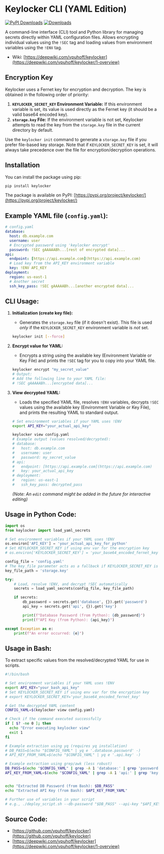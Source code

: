 # Keylocker CLI (YAML Edition)
[![PyPI Downloads](https://img.shields.io/pypi/dm/keylocker)](https://pypi.org/project/keylocker/) [![Downloads](https://static.pepy.tech/badge/keylocker)](https://pepy.tech/project/keylocker)

A command-line interface (CLI) tool and Python library for managing secrets directly within YAML configuration files. Allows encrypting individual values using the `!SEC` tag and loading values from environment variables using the `!ENV` tag.

* Wiki: [https://deepwiki.com/vpuhoff/keylocker](https://deepwiki.com/vpuhoff/keylocker/1-overview)


## Encryption Key

Keylocker uses a Fernet key for encryption and decryption. The key is obtained in the following order of priority:

1.  **`KEYLOCKER_SECRET_KEY` Environment Variable:** If this environment variable is set, its value is used directly as the Fernet key (it should be a valid base64 encoded key).
2.  **`storage.key` File:** If the environment variable is not set, Keylocker attempts to read the key from the `storage.key` file in the current directory by default.

Use the `keylocker init` command to generate a `storage.key` file if you prefer file-based key storage. Note that if `KEYLOCKER_SECRET_KEY` is set, it will always take precedence over the file for encryption/decryption operations.

## Installation

You can install the package using pip:

```bash
pip install keylocker
```

The package is available on PyPI: [https://pypi.org/project/keylocker/](https://pypi.org/project/keylocker/)

## Example YAML file (`config.yaml`):

```yaml
# config.yaml
database:
  host: db.example.com
  username: user
  # Encrypted password using 'keylocker encrypt'
  password: !SEC gAAAAABh...[rest of encrypted data]...
api:
  endpoint: [https://api.example.com](https://api.example.com)
  # Load key from the API_KEY environment variable
  key: !ENV API_KEY
deployment:
  region: us-east-1
  # Another secret
  ssh_key_pass: !SEC gAAAAABh...[another encrypted data]...
```

## CLI Usage:

1.  **Initialization (create key file):**
    * Generates the `storage.key` file (if it doesn't exist). This file is used *only* if the `KEYLOCKER_SECRET_KEY` environment variable is *not* set.
    ```bash
    keylocker init [--force]
    ```

2.  **Encrypt value for YAML:**
    * Encrypts a string using the available key (Environment Variable or Key File) and prints the `!SEC` tag for you to copy into your YAML file.
    ```bash
    keylocker encrypt "my_secret_value"
    # Output:
    # Add the following line to your YAML file:
    # !SEC gAAAAABh...[encrypted data]...
    ```

3.  **View decrypted YAML:**
    * Loads the specified YAML file, resolves `!ENV` variables, decrypts `!SEC` values using the available key (Environment Variable or Key File), and prints the resulting YAML to standard output.
    ```bash
    # Set environment variables if your YAML uses !ENV
    export API_KEY="your_actual_api_key"

    keylocker view config.yaml
    # Example output (values resolved/decrypted):
    # database:
    #   host: db.example.com
    #   username: user
    #   password: my_secret_value
    # api:
    #   endpoint: [https://api.example.com](https://api.example.com)
    #   key: your_actual_api_key
    # deployment:
    #   region: us-east-1
    #   ssh_key_pass: decrypted_pass
    ```
    *(Note: An `edit` command might be added in the future for interactive editing)*

## Usage in Python Code:

```python
import os
from keylocker import load_yaml_secrets

# Set environment variables if your YAML uses !ENV
os.environ['API_KEY'] = 'your_actual_api_key_for_python'
# Set KEYLOCKER_SECRET_KEY if using env var for the encryption key
# os.environ['KEYLOCKER_SECRET_KEY'] = 'your_base64_encoded_fernet_key'

config_file = 'config.yaml'
# The key_file parameter acts as a fallback if KEYLOCKER_SECRET_KEY is not set
key_file_path = 'storage.key'

try:
    # Load, resolve !ENV, and decrypt !SEC automatically
    secrets = load_yaml_secrets(config_file, key_file_path)

    if secrets:
        db_password = secrets.get('database', {}).get('password')
        api_key = secrets.get('api', {}).get('key')

        print(f"Database Password (from Python): {db_password}")
        print(f"API Key (from Python): {api_key}")

except Exception as e:
    print(f"An error occurred: {e}")

```

## Usage in Bash:

To extract specific values from the resolved/decrypted YAML for use in scripts.

```bash
#!/bin/bash

# Set environment variables if your YAML uses !ENV
export API_KEY="your_bash_api_key"
# Set KEYLOCKER_SECRET_KEY if using env var for the encryption key
# export KEYLOCKER_SECRET_KEY='your_base64_encoded_fernet_key'

# Get the decrypted YAML content
CONFIG_YAML=$(keylocker view config.yaml)

# Check if the command executed successfully
if [ $? -ne 0 ]; then
  echo "Error executing keylocker view"
  exit 1
fi

# Example extraction using yq (requires yq installation)
# DB_PASS=$(echo "$CONFIG_YAML" | yq e '.database.password' -)
# API_KEY_FROM_YAML=$(echo "$CONFIG_YAML" | yq e '.api.key' -)

# Example extraction using grep/awk (less robust)
DB_PASS=$(echo "$CONFIG_YAML" | grep -A 1 'database:' | grep 'password:' | awk '{print $2}')
API_KEY_FROM_YAML=$(echo "$CONFIG_YAML" | grep -A 1 'api:' | grep 'key:' | awk '{print $2}')


echo "Extracted DB Password (from Bash): $DB_PASS"
echo "Extracted API Key (from Bash): $API_KEY_FROM_YAML"

# Further use of variables in your script
# e.g., ./deploy_script.sh --db-password "$DB_PASS" --api-key "$API_KEY_FROM_YAML"
```

## Source Code:
* [https://github.com/vpuhoff/keylocker](https://github.com/vpuhoff/keylocker)
* [https://deepwiki.com/vpuhoff/keylocker](https://deepwiki.com/vpuhoff/keylocker/1-overview)

```